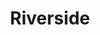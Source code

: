 ---
title: "Riverside"
summary: "Polish progressive metal rock band from Warsaw founded in 2001 by friends and , who were joined later by and . Melnicki left the band shortly before the release of their debut, and was replaced by . Grudziński died in 2016, leading the band to continue as a trio in studio but joined by guitarist for live performances. Meller later became an official member in 2020."
image: "riverside.jpg"
apple_music_artist_url: "https://music.apple.com/gb/artist/riverside/60726978"
wikipedia_url: "none"
---